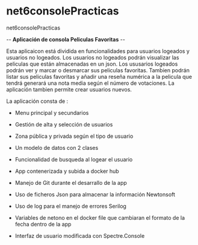 # net6consolePracticas
net6consolePracticas

-- **Aplicación de consola Peliculas Favoritas** --

Esta aplicaicon está dividida en funcionalidades para usuarios logeados y usuarios no logeados.
Los usuarios no logeados podrán visualizar las peliculas que están almacenadas en un json.
Los ususarios logeados podrán ver y marcar o desmarcar sus peliculas favoritas.
Tambien podrán listar sus peliculas favoritas y añadir una reseña numérica a la pelicula que tendrá generará una nota media según el número de votaciones.
La aplicación tambien permite crear usuarios nuevos.

La aplicación consta de :

  - Menu principal y secundarios
  - Gestión de alta y selección de usuarios
  - Zona pública y privada según el tipo de usuario
  - Un modelo de datos con 2 clases
  - Funcionalidad de busqueda al logear el usuario
  - App contenerizada y subida a docker hub
  
  - Manejo de Git durante el desarrallo de la app
  - Uso de ficheros Json para almacenar la información Newtonsoft
  - Uso de log para el manejo de errores Serilog
  - Variables de netono en el docker file que cambiaran el formato de la fecha dentro de la app
  - Interfaz de usuario modificada con Spectre.Console
  

